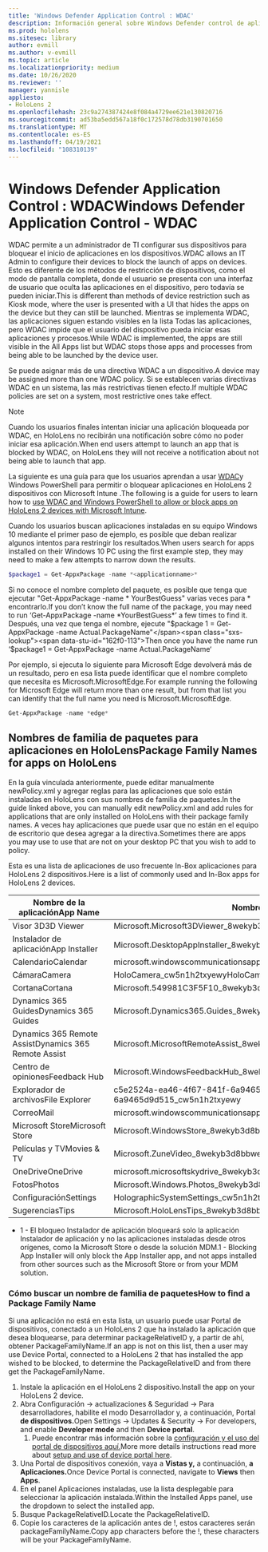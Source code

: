 ```yaml
---
title: 'Windows Defender Application Control : WDAC'
description: Información general sobre Windows Defender control de aplicaciones y cómo usarlo para administrar dispositivos de realidad mixta de HoloLens.
ms.prod: hololens
ms.sitesec: library
author: evmill
ms.author: v-evmill
ms.topic: article
ms.localizationpriority: medium
ms.date: 10/26/2020
ms.reviewer: ''
manager: yannisle
appliesto:
- HoloLens 2
ms.openlocfilehash: 23c9a274387424e8f084a4729ee621e130820716
ms.sourcegitcommit: ad53ba5edd567a18f0c172578d78db3190701650
ms.translationtype: MT
ms.contentlocale: es-ES
ms.lasthandoff: 04/19/2021
ms.locfileid: "108310139"
---
```

# <a name="windows-defender-application-control---wdac"></a><span data-ttu-id="162f0-103">Windows Defender Application Control : WDAC</span><span class="sxs-lookup"><span data-stu-id="162f0-103">Windows Defender Application Control - WDAC</span></span>

<span data-ttu-id="162f0-104">WDAC permite a un administrador de TI configurar sus dispositivos para bloquear el inicio de aplicaciones en los dispositivos.</span><span class="sxs-lookup"><span data-stu-id="162f0-104">WDAC allows an IT Admin to configure their devices to block the launch of apps on devices.</span></span> <span data-ttu-id="162f0-105">Esto es diferente de los métodos de restricción de dispositivos, como el modo de pantalla completa, donde el usuario se presenta con una interfaz de usuario que oculta las aplicaciones en el dispositivo, pero todavía se pueden iniciar.</span><span class="sxs-lookup"><span data-stu-id="162f0-105">This is different than methods of device restriction such as Kiosk mode, where  the user is presented with a UI that hides the apps on the device but they can still be launched.</span></span> <span data-ttu-id="162f0-106">Mientras se implementa WDAC, las aplicaciones siguen estando visibles en la lista Todas las aplicaciones, pero WDAC impide que el usuario del dispositivo pueda iniciar esas aplicaciones y procesos.</span><span class="sxs-lookup"><span data-stu-id="162f0-106">While WDAC is implemented, the apps are still visible in the All Apps list but WDAC stops those apps and processes from being able to be launched by the device user.</span></span>

<span data-ttu-id="162f0-107">Se puede asignar más de una directiva WDAC a un dispositivo.</span><span class="sxs-lookup"><span data-stu-id="162f0-107">A device may be assigned more than one WDAC policy.</span></span> <span data-ttu-id="162f0-108">Si se establecen varias directivas WDAC en un sistema, las más restrictivas tienen efecto.</span><span class="sxs-lookup"><span data-stu-id="162f0-108">If multiple WDAC policies are set on a system, most restrictive ones take effect.</span></span> 

> [!NOTE]
> <span data-ttu-id="162f0-109">Cuando los usuarios finales intentan iniciar una aplicación bloqueada por WDAC, en HoloLens no recibirán una notificación sobre cómo no poder iniciar esa aplicación.</span><span class="sxs-lookup"><span data-stu-id="162f0-109">When end users attempt to launch an app that is blocked by WDAC, on HoloLens they will not receive a notification about not being able to launch that app.</span></span>

<span data-ttu-id="162f0-110">La siguiente es una guía para que los usuarios aprendan a usar [WDAC](https://docs.microsoft.com/mem/intune/configuration/custom-profile-hololens)y Windows PowerShell para permitir o bloquear aplicaciones en HoloLens 2 dispositivos con Microsoft Intune .</span><span class="sxs-lookup"><span data-stu-id="162f0-110">The following is a guide for users to learn how to [use WDAC and Windows PowerShell to allow or block apps on HoloLens 2 devices with Microsoft Intune](https://docs.microsoft.com/mem/intune/configuration/custom-profile-hololens).</span></span>

<span data-ttu-id="162f0-111">Cuando los usuarios buscan aplicaciones instaladas en su equipo Windows 10 mediante el primer paso de ejemplo, es posible que deban realizar algunos intentos para restringir los resultados.</span><span class="sxs-lookup"><span data-stu-id="162f0-111">When users search for apps installed on their Windows 10 PC using the first example step, they may need to make a few attempts to narrow down the results.</span></span>

```powershell
$package1 = Get-AppxPackage -name *<applicationname>*
``` 

<span data-ttu-id="162f0-112">Si no conoce el nombre completo del paquete, es posible que tenga que ejecutar "Get-AppxPackage -name \* YourBestGuess" varias veces para \* encontrarlo.</span><span class="sxs-lookup"><span data-stu-id="162f0-112">If you don’t know the full name of the package, you may need to run ‘Get-AppxPackage -name \*YourBestGuess\*’ a few times to find it.</span></span> <span data-ttu-id="162f0-113">Después, una vez que tenga el nombre, ejecute "$package 1 = Get-AppxPackage -name Actual.PackageName"</span><span class="sxs-lookup"><span data-stu-id="162f0-113">Then once you have the name run ‘$package1 = Get-AppxPackage -name Actual.PackageName‘</span></span>

<span data-ttu-id="162f0-114">Por ejemplo, si ejecuta lo siguiente para Microsoft Edge devolverá más de un resultado, pero en esa lista puede identificar que el nombre completo que necesita es Microsoft.MicrosoftEdge.</span><span class="sxs-lookup"><span data-stu-id="162f0-114">For example running the following for Microsoft Edge will return more than one result, but from that list you can identify that the full name you need is Microsoft.MicrosoftEdge.</span></span>

```powershell
Get-AppxPackage -name *edge*
``` 

## <a name="package-family-names-for-apps-on-hololens"></a><span data-ttu-id="162f0-115">Nombres de familia de paquetes para aplicaciones en HoloLens</span><span class="sxs-lookup"><span data-stu-id="162f0-115">Package Family Names for apps on HoloLens</span></span>

<span data-ttu-id="162f0-116">En la guía vinculada anteriormente, puede editar manualmente newPolicy.xml y agregar reglas para las aplicaciones que solo están instaladas en HoloLens con sus nombres de familia de paquetes.</span><span class="sxs-lookup"><span data-stu-id="162f0-116">In the guide linked above, you can manually edit newPolicy.xml and add rules for applications that are only installed on HoloLens with their package family names.</span></span> <span data-ttu-id="162f0-117">A veces hay aplicaciones que puede usar que no están en el equipo de escritorio que desea agregar a la directiva.</span><span class="sxs-lookup"><span data-stu-id="162f0-117">Sometimes there are apps you may use to use that are not on your desktop PC that you wish to add to policy.</span></span>

<span data-ttu-id="162f0-118">Esta es una lista de aplicaciones de uso frecuente In-Box aplicaciones para HoloLens 2 dispositivos.</span><span class="sxs-lookup"><span data-stu-id="162f0-118">Here is a list of commonly used and In-Box apps for HoloLens 2 devices.</span></span>

| <span data-ttu-id="162f0-119">Nombre de la aplicación</span><span class="sxs-lookup"><span data-stu-id="162f0-119">App Name</span></span>                   | <span data-ttu-id="162f0-120">Nombre de familia del paquete</span><span class="sxs-lookup"><span data-stu-id="162f0-120">Package Family Name</span></span>                                |
|----------------------------|----------------------------------------------------|
| <span data-ttu-id="162f0-121">Visor 3D</span><span class="sxs-lookup"><span data-stu-id="162f0-121">3D Viewer</span></span>                  | <span data-ttu-id="162f0-122">Microsoft.Microsoft3DViewer_8wekyb3d8bbwe</span><span class="sxs-lookup"><span data-stu-id="162f0-122">Microsoft.Microsoft3DViewer_8wekyb3d8bbwe</span></span>          |
| <span data-ttu-id="162f0-123">Instalador de aplicación</span><span class="sxs-lookup"><span data-stu-id="162f0-123">App Installer</span></span>              | <span data-ttu-id="162f0-124">Microsoft.DesktopAppInstaller_8wekyb3d8bbwe <sup>1</sup></span><span class="sxs-lookup"><span data-stu-id="162f0-124">Microsoft.DesktopAppInstaller_8wekyb3d8bbwe <sup>1</sup></span></span>         |
| <span data-ttu-id="162f0-125">Calendario</span><span class="sxs-lookup"><span data-stu-id="162f0-125">Calendar</span></span>                   | <span data-ttu-id="162f0-126">microsoft.windowscommunicationsapps_8wekyb3d8bbwe</span><span class="sxs-lookup"><span data-stu-id="162f0-126">microsoft.windowscommunicationsapps_8wekyb3d8bbwe</span></span>  |
| <span data-ttu-id="162f0-127">Cámara</span><span class="sxs-lookup"><span data-stu-id="162f0-127">Camera</span></span>                     | <span data-ttu-id="162f0-128">HoloCamera_cw5n1h2txyewy</span><span class="sxs-lookup"><span data-stu-id="162f0-128">HoloCamera_cw5n1h2txyewy</span></span>                           |
| <span data-ttu-id="162f0-129">Cortana</span><span class="sxs-lookup"><span data-stu-id="162f0-129">Cortana</span></span>                    | <span data-ttu-id="162f0-130">Microsoft.549981C3F5F10_8wekyb3d8bbwe</span><span class="sxs-lookup"><span data-stu-id="162f0-130">Microsoft.549981C3F5F10_8wekyb3d8bbwe</span></span>              |
| <span data-ttu-id="162f0-131">Dynamics 365 Guides</span><span class="sxs-lookup"><span data-stu-id="162f0-131">Dynamics 365 Guides</span></span>        | <span data-ttu-id="162f0-132">Microsoft.Dynamics365.Guides_8wekyb3d8bbwe</span><span class="sxs-lookup"><span data-stu-id="162f0-132">Microsoft.Dynamics365.Guides_8wekyb3d8bbwe</span></span>         |
| <span data-ttu-id="162f0-133">Dynamics 365 Remote Assist</span><span class="sxs-lookup"><span data-stu-id="162f0-133">Dynamics 365 Remote Assist</span></span> | <span data-ttu-id="162f0-134">Microsoft.MicrosoftRemoteAssist_8wekyb3d8bbwe</span><span class="sxs-lookup"><span data-stu-id="162f0-134">Microsoft.MicrosoftRemoteAssist_8wekyb3d8bbwe</span></span>      |
| <span data-ttu-id="162f0-135">Centro de opiniones</span><span class="sxs-lookup"><span data-stu-id="162f0-135">Feedback Hub</span></span>               | <span data-ttu-id="162f0-136">Microsoft.WindowsFeedbackHub_8wekyb3d8bbwe</span><span class="sxs-lookup"><span data-stu-id="162f0-136">Microsoft.WindowsFeedbackHub_8wekyb3d8bbwe</span></span>         |
| <span data-ttu-id="162f0-137">Explorador de archivos</span><span class="sxs-lookup"><span data-stu-id="162f0-137">File Explorer</span></span>              | <span data-ttu-id="162f0-138">c5e2524a-ea46-4f67-841f-6a9465d9d515_cw5n1h2txyewy</span><span class="sxs-lookup"><span data-stu-id="162f0-138">c5e2524a-ea46-4f67-841f-6a9465d9d515_cw5n1h2txyewy</span></span> |
| <span data-ttu-id="162f0-139">Correo</span><span class="sxs-lookup"><span data-stu-id="162f0-139">Mail</span></span>                       | <span data-ttu-id="162f0-140">microsoft.windowscommunicationsapps_8wekyb3d8bbwe</span><span class="sxs-lookup"><span data-stu-id="162f0-140">microsoft.windowscommunicationsapps_8wekyb3d8bbwe</span></span>  |
| <span data-ttu-id="162f0-141">Microsoft Store</span><span class="sxs-lookup"><span data-stu-id="162f0-141">Microsoft Store</span></span>            | <span data-ttu-id="162f0-142">Microsoft.WindowsStore_8wekyb3d8bbwe</span><span class="sxs-lookup"><span data-stu-id="162f0-142">Microsoft.WindowsStore_8wekyb3d8bbwe</span></span>               |
| <span data-ttu-id="162f0-143">Películas y TV</span><span class="sxs-lookup"><span data-stu-id="162f0-143">Movies & TV</span></span>                | <span data-ttu-id="162f0-144">Microsoft.ZuneVideo_8wekyb3d8bbwe</span><span class="sxs-lookup"><span data-stu-id="162f0-144">Microsoft.ZuneVideo_8wekyb3d8bbwe</span></span>                  |
| <span data-ttu-id="162f0-145">OneDrive</span><span class="sxs-lookup"><span data-stu-id="162f0-145">OneDrive</span></span>                   | <span data-ttu-id="162f0-146">microsoft.microsoftskydrive_8wekyb3d8bbwe</span><span class="sxs-lookup"><span data-stu-id="162f0-146">microsoft.microsoftskydrive_8wekyb3d8bbwe</span></span>          |
| <span data-ttu-id="162f0-147">Fotos</span><span class="sxs-lookup"><span data-stu-id="162f0-147">Photos</span></span>                     | <span data-ttu-id="162f0-148">Microsoft.Windows.Photos_8wekyb3d8bbwe</span><span class="sxs-lookup"><span data-stu-id="162f0-148">Microsoft.Windows.Photos_8wekyb3d8bbwe</span></span>             |
| <span data-ttu-id="162f0-149">Configuración</span><span class="sxs-lookup"><span data-stu-id="162f0-149">Settings</span></span>                   | <span data-ttu-id="162f0-150">HolographicSystemSettings_cw5n1h2txyewy</span><span class="sxs-lookup"><span data-stu-id="162f0-150">HolographicSystemSettings_cw5n1h2txyewy</span></span>            |
| <span data-ttu-id="162f0-151">Sugerencias</span><span class="sxs-lookup"><span data-stu-id="162f0-151">Tips</span></span>                       | <span data-ttu-id="162f0-152">Microsoft.HoloLensTips_8wekyb3d8bbwe</span><span class="sxs-lookup"><span data-stu-id="162f0-152">Microsoft.HoloLensTips_8wekyb3d8bbwe</span></span>               |

- <span data-ttu-id="162f0-153">1 - El bloqueo Instalador de aplicación bloqueará solo la aplicación Instalador de aplicación y no las aplicaciones instaladas desde otros orígenes, como la Microsoft Store o desde la solución MDM.</span><span class="sxs-lookup"><span data-stu-id="162f0-153">1 - Blocking App Installer will only block the App Installer app, and not apps installed from other sources such as the Microsoft Store or from your MDM solution.</span></span>

### <a name="how-to-find-a-package-family-name"></a><span data-ttu-id="162f0-154">Cómo buscar un nombre de familia de paquetes</span><span class="sxs-lookup"><span data-stu-id="162f0-154">How to find a Package Family Name</span></span>

<span data-ttu-id="162f0-155">Si una aplicación no está en esta lista, un usuario puede usar Portal de dispositivos, conectado a un HoloLens 2 que ha instalado la aplicación que desea bloquearse, para determinar packageRelativeID y, a partir de ahí, obtener PackageFamilyName.</span><span class="sxs-lookup"><span data-stu-id="162f0-155">If an app is not on this list, then a user may use Device Portal, connected to a HoloLens 2 that has installed the app wished to be blocked, to determine the PackageRelativeID and from there get the PackageFamilyName.</span></span>

1. <span data-ttu-id="162f0-156">Instale la aplicación en el HoloLens 2 dispositivo.</span><span class="sxs-lookup"><span data-stu-id="162f0-156">Install the app on your HoloLens 2 device.</span></span> 
1. <span data-ttu-id="162f0-157">Abra Configuración -> actualizaciones & Seguridad -> Para desarrolladores,  habilite el modo Desarrollador y, a continuación, Portal **de dispositivos.**</span><span class="sxs-lookup"><span data-stu-id="162f0-157">Open Settings -> Updates & Security -> For developers, and enable **Developer mode** and then **Device portal**.</span></span> 
    1. <span data-ttu-id="162f0-158">Puede encontrar más información sobre la [configuración y el uso del portal de dispositivos aquí.](https://docs.microsoft.com/windows/mixed-reality/develop/platform-capabilities-and-apis/using-the-windows-device-portal)</span><span class="sxs-lookup"><span data-stu-id="162f0-158">More more details instructions read more about [setup and use of device portal here](https://docs.microsoft.com/windows/mixed-reality/develop/platform-capabilities-and-apis/using-the-windows-device-portal).</span></span>
1. <span data-ttu-id="162f0-159">Una Portal de dispositivos conexión, vaya a **Vistas y,** a continuación, **a Aplicaciones.**</span><span class="sxs-lookup"><span data-stu-id="162f0-159">Once Device Portal is connected, navigate to **Views** then **Apps**.</span></span> 
1. <span data-ttu-id="162f0-160">En el panel Aplicaciones instaladas, use la lista desplegable para seleccionar la aplicación instalada.</span><span class="sxs-lookup"><span data-stu-id="162f0-160">Within the Installed Apps panel, use the dropdown to select the installed app.</span></span> 
1. <span data-ttu-id="162f0-161">Busque PackageRelativeID.</span><span class="sxs-lookup"><span data-stu-id="162f0-161">Locate the PackageRelativeID.</span></span> 
1. <span data-ttu-id="162f0-162">Copie los caracteres de la aplicación antes de !, estos caracteres serán packageFamilyName.</span><span class="sxs-lookup"><span data-stu-id="162f0-162">Copy app characters before the !, these characters will be your PackageFamilyName.</span></span>


